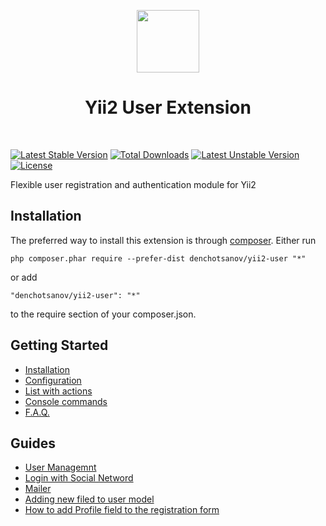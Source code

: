 <p align="center">
    <a href="https://github.com/yiisoft" target="_blank">
        <img src="https://avatars0.githubusercontent.com/u/993323" height="100px">
    </a>
    <h1 align="center">Yii2 User Extension</h1>
    <br>
</p>

[![Latest Stable Version](https://poser.pugx.org/denchotsanov/yii2-user/v/stable)](https://packagist.org/packages/denchotsanov/yii2-user)
[![Total Downloads](https://poser.pugx.org/denchotsanov/yii2-user/downloads)](https://packagist.org/packages/denchotsanov/yii2-user)
[![Latest Unstable Version](https://poser.pugx.org/denchotsanov/yii2-user/v/unstable)](https://packagist.org/packages/denchotsanov/yii2-user)
[![License](https://poser.pugx.org/denchotsanov/yii2-user/license)](https://packagist.org/packages/denchotsanov/yii2-user)

Flexible user registration and authentication module for Yii2

Installation
------------

The preferred way to install this extension is through [composer](http://getcomposer.org/download/).
Either run

```
php composer.phar require --prefer-dist denchotsanov/yii2-user "*"
```
or add
```
"denchotsanov/yii2-user": "*"
```
to the require section of your composer.json.
        


## Getting Started

- [Installation](docs/getting-started.md)
- [Configuration](docs/configuration.md)
- [List with actions](docs/available-actions.md)
- [Console commands](docs/console.md)
- [F.A.Q.](docs/faq.md)

## Guides

- [User Managemnt](docs/user-managemnt.md)
- [Login with Social Netword](docs/auth-social.md)
- [Mailer](docs/mailer.md)
- [Adding new filed to user model](docs/add-new-field-to-user.md)
- [How to add Profile field to the registration form](docs/adding-profile-fields-to-registration-form.md)
